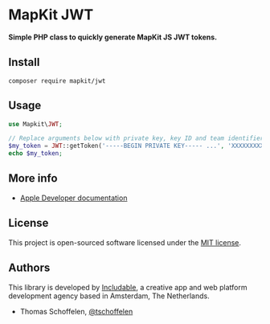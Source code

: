 # MapKit JWT

**Simple PHP class to quickly generate MapKit JS JWT tokens.**

## Install

```
composer require mapkit/jwt
```

## Usage

```php
use Mapkit\JWT;

// Replace arguments below with private key, key ID and team identifier
$my_token = JWT::getToken('-----BEGIN PRIVATE KEY----- ...', 'XXXXXXXXXX', 'XXXXXXXXXX');
echo $my_token;
```

## More info

* [Apple Developer documentation](https://developer.apple.com/maps/mapkitjs/)

## License

This project is open-sourced software licensed under the [MIT license](http://opensource.org/licenses/MIT).

## Authors

This library is developed by [Includable](https://includable.com/), a creative app and web platform
development agency based in Amsterdam, The Netherlands.

* Thomas Schoffelen, [@tschoffelen](https://twitter.com/tschoffelen)
